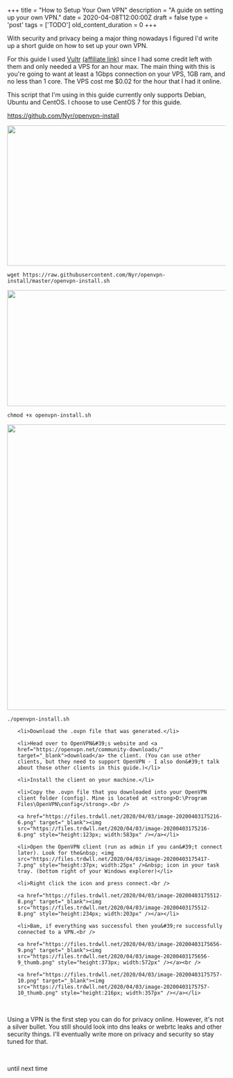 
+++
title = "How to Setup Your Own VPN"
description = "A guide on setting up your own VPN."
date = 2020-04-08T12:00:00Z
draft = false
type = 'post'
tags = ['TODO']
old_content_duration = 0
+++

<p>With security and privacy being a major thing nowadays I figured I&#39;d write up a short guide on how to set up your own VPN.</p>

<p>For this guide I used <a href="https://www.vultr.com/" target="_blank">Vultr</a> <a href="https://www.vultr.com/?ref=7156431" target="_blank">(affiliate link)</a> since I had some credit left with them and only needed a VPS for an hour max. The main thing with this is you&#39;re going to want at least a 1Gbps connection on your VPS, 1GB ram, and no less than 1 core. The VPS cost me $0.02 for the hour that I had it online.</p>

<p>This script that I&#39;m using in this guide currently only supports Debian, Ubuntu and CentOS. I choose to use CentOS 7 for this guide.</p>

<p><a href="https://github.com/Nyr/openvpn-install">https://github.com/Nyr/openvpn-install</a></p>

<p><a href="https://files.trdwll.net/2020/04/03/image-20200403173902-4.png" target="_blank"><img src="https://files.trdwll.net/2020/04/03/image-20200403173902-4.png" style="height:323px; width:919px" /></a></p>

<p><code>wget https://raw.githubusercontent.com/Nyr/openvpn-install/master/openvpn-install.sh</code></p>

<p><a href="https://files.trdwll.net/2020/04/03/image-20200403173804-3.png" target="_blank"><img src="https://files.trdwll.net/2020/04/03/image-20200403173804-3.png" style="height:267px; width:919px" /></a></p>

<p><code>chmod +x openvpn-install.sh</code></p>

<p><a href="https://files.trdwll.net/2020/04/03/image-20200403174738-5.png" target="_blank"><img src="https://files.trdwll.net/2020/04/03/image-20200403174738-5.png" style="height:657px; width:919px" /></a></p>

<p><code>./openvpn-install.sh</code></p>

<ol>
	<li>Download the .ovpn file that was generated.</li>
	<li>Head over to OpenVPN&#39;s website and <a href="https://openvpn.net/community-downloads/" target="_blank">download</a> the client. (You can use other clients, but they need to support OpenVPN - I also don&#39;t talk about those other clients in this guide.)</li>
	<li>Install the client on your machine.</li>
	<li>Copy the .ovpn file that you downloaded into your OpenVPN client folder (config). Mine is located at <strong>D:\Program Files\OpenVPN\config</strong>.<br />
	<a href="https://files.trdwll.net/2020/04/03/image-20200403175216-6.png" target="_blank"><img src="https://files.trdwll.net/2020/04/03/image-20200403175216-6.png" style="height:123px; width:583px" /></a></li>
	<li>Open the OpenVPN client (run as admin if you can&#39;t connect later). Look for the&nbsp; <img src="https://files.trdwll.net/2020/04/03/image-20200403175417-7.png" style="height:37px; width:25px" />&nbsp; icon in your task tray. (bottom right of your Windows explorer)</li>
	<li>Right click the icon and press connect.<br />
	<a href="https://files.trdwll.net/2020/04/03/image-20200403175512-8.png" target="_blank"><img src="https://files.trdwll.net/2020/04/03/image-20200403175512-8.png" style="height:234px; width:203px" /></a></li>
	<li>Bam, if everything was successful then you&#39;re successfully connected to a VPN.<br />
	<a href="https://files.trdwll.net/2020/04/03/image-20200403175656-9.png" target="_blank"><img src="https://files.trdwll.net/2020/04/03/image-20200403175656-9_thumb.png" style="height:373px; width:572px" /></a><br />
	<a href="https://files.trdwll.net/2020/04/03/image-20200403175757-10.png" target="_blank"><img src="https://files.trdwll.net/2020/04/03/image-20200403175757-10_thumb.png" style="height:216px; width:357px" /></a></li>
</ol>

<p>&nbsp;</p>

<p>Using a VPN is the first step you can do for privacy online. However, it&#39;s not a silver bullet. You still should look into dns leaks or webrtc leaks and other security things. I&#39;ll eventually write more on privacy and security so stay tuned for that.</p>

<p>&nbsp;</p>

<p>until next time</p>

<p>&nbsp;</p>
    